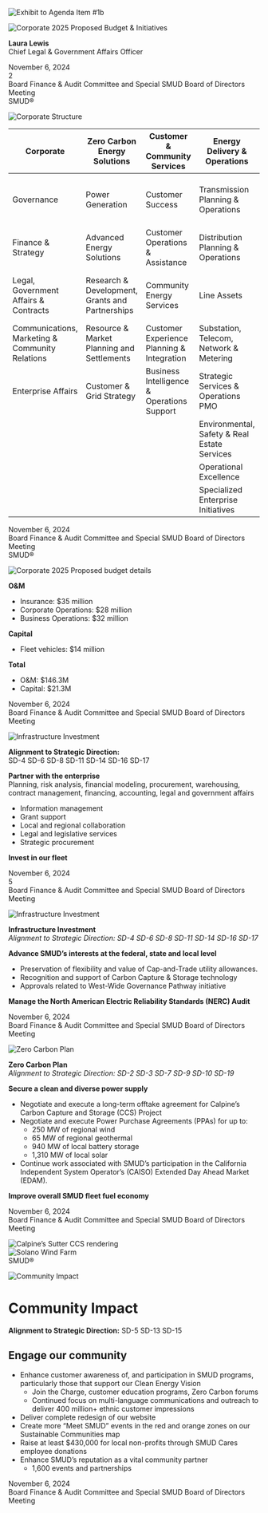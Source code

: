 <!-- Page 1 -->
![Exhibit to Agenda Item #1b](https://via.placeholder.com/1365x768.png?text=Exhibit+to+Agenda+Item+%231b+2025+Proposed+Corporate+Services+Budget.+Board+Finance+%26+Audit+Committee+and+Special+SMUD+Board+of+Directors+Meeting+Wednesday%2C+November+6%2C+2024%2C+scheduled+to+begin+at+6%3A00+p.m.+SMUD+Headquarters+Building%2C+Auditorium+Powering+forward.+Together.+SMUD)
<!-- Page 2 -->
![Corporate 2025 Proposed Budget & Initiatives](https://via.placeholder.com/768x1365.png?text=Corporate+2025+Proposed+Budget+%26+Initiatives)

**Laura Lewis**  
Chief Legal & Government Affairs Officer  

November 6, 2024  
2  
Board Finance & Audit Committee and Special SMUD Board of Directors Meeting  
SMUD®
<!-- Page 3 -->
![Corporate Structure](https://via.placeholder.com/1365x768.png?text=Corporate+Structure)

| Corporate                                   | Zero Carbon Energy Solutions         | Customer & Community Services       | Energy Delivery & Operations        | Information Technology              | Workforce, Diversity & Enterprise Partnerships |
|---------------------------------------------|-------------------------------------|-------------------------------------|-------------------------------------|-------------------------------------|-------------------------------------|
| Governance                                  | Power Generation                    | Customer Success                    | Transmission Planning & Operations   | Customer & Grid Operations Technology Center | People Services & Strategies        |
| Finance & Strategy                          | Advanced Energy Solutions           | Customer Operations & Assistance    | Distribution Planning & Operations   | Enterprise Systems, Strategy & Governance | Facilities, Security & Emergency Operations |
| Legal, Government Affairs & Contracts       | Research & Development, Grants and Partnerships | Community Energy Services           | Line Assets                         | AI, Automation & Customer Self-Service Technologies | DEIB, Learning & Sustainable Communities |
| Communications, Marketing & Community Relations | Resource & Market Planning and Settlements | Customer Experience Planning & Integration | Substation, Telecom, Network & Metering | Cybersecurity                       | Enterprise Change & Organizational Effectiveness |
| Enterprise Affairs                          | Customer & Grid Strategy            | Business Intelligence & Operations Support | Strategic Services & Operations PMO | IT Infrastructure Platform Services  |                                     |
|                                             |                                     |                                     | Environmental, Safety & Real Estate Services |                                     |                                     |
|                                             |                                     |                                     | Operational Excellence               |                                     |                                     |
|                                             |                                     |                                     | Specialized Enterprise Initiatives   |                                     |                                     |

November 6, 2024  
Board Finance & Audit Committee and Special SMUD Board of Directors Meeting  
SMUD®
<!-- Page 4 -->
![Corporate 2025 Proposed budget details](https://via.placeholder.com/1365x768.png?text=Corporate+2025+Proposed+budget+details)

**O&M**  
- Insurance: $35 million  
- Corporate Operations: $28 million  
- Business Operations: $32 million  

**Capital**  
- Fleet vehicles: $14 million  

**Total**  
- O&M: $146.3M  
- Capital: $21.3M  

November 6, 2024  
Board Finance & Audit Committee and Special SMUD Board of Directors Meeting  
<!-- Page 5 -->
![Infrastructure Investment](https://via.placeholder.com/1365x768.png?text=Infrastructure+Investment)

**Alignment to Strategic Direction:**  
SD-4 SD-6 SD-8 SD-11 SD-14 SD-16 SD-17

**Partner with the enterprise**  
Planning, risk analysis, financial modeling, procurement, warehousing, contract management, financing, accounting, legal and government affairs  
- Information management  
- Grant support  
- Local and regional collaboration  
- Legal and legislative services  
- Strategic procurement  

**Invest in our fleet**

November 6, 2024  
5  
Board Finance & Audit Committee and Special SMUD Board of Directors Meeting
<!-- Page 6 -->
![Infrastructure Investment](https://via.placeholder.com/1365x768.png?text=Infrastructure+Investment)

**Infrastructure Investment**  
*Alignment to Strategic Direction: SD-4 SD-6 SD-8 SD-11 SD-14 SD-16 SD-17*

**Advance SMUD’s interests at the federal, state and local level**  
- Preservation of flexibility and value of Cap-and-Trade utility allowances.  
- Recognition and support of Carbon Capture & Storage technology  
- Approvals related to West-Wide Governance Pathway initiative  

**Manage the North American Electric Reliability Standards (NERC) Audit**  

November 6, 2024  
Board Finance & Audit Committee and Special SMUD Board of Directors Meeting  
<!-- Page 7 -->
![Zero Carbon Plan](https://via.placeholder.com/1365x768.png?text=Zero+Carbon+Plan)

**Zero Carbon Plan**  
*Alignment to Strategic Direction: SD-2 SD-3 SD-7 SD-9 SD-10 SD-19*

**Secure a clean and diverse power supply**  
- Negotiate and execute a long-term offtake agreement for Calpine’s Carbon Capture and Storage (CCS) Project  
- Negotiate and execute Power Purchase Agreements (PPAs) for up to:  
  - 250 MW of regional wind  
  - 65 MW of regional geothermal  
  - 940 MW of local battery storage  
  - 1,310 MW of local solar  
- Continue work associated with SMUD’s participation in the California Independent System Operator’s (CAISO) Extended Day Ahead Market (EDAM).  

**Improve overall SMUD fleet fuel economy**  

November 6, 2024  
Board Finance & Audit Committee and Special SMUD Board of Directors Meeting  

![Calpine’s Sutter CCS rendering](https://via.placeholder.com/400x300.png?text=Calpine’s+Sutter+CCS+rendering)  
![Solano Wind Farm](https://via.placeholder.com/400x300.png?text=Solano+Wind+Farm)  
SMUD®
<!-- Page 8 -->
![Community Impact](https://www.smud.org/en/Community-Impact)

# Community Impact
**Alignment to Strategic Direction:** SD-5 SD-13 SD-15

## Engage our community
- Enhance customer awareness of, and participation in SMUD programs, particularly those that support our Clean Energy Vision
  - Join the Charge, customer education programs, Zero Carbon forums
  - Continued focus on multi-language communications and outreach to deliver 400 million+ ethnic customer impressions
- Deliver complete redesign of our website
- Create more “Meet SMUD” events in the red and orange zones on our Sustainable Communities map
- Raise at least $430,000 for local non-profits through SMUD Cares employee donations
- Enhance SMUD’s reputation as a vital community partner
  - 1,600 events and partnerships

November 6, 2024  
Board Finance & Audit Committee and Special SMUD Board of Directors Meeting
